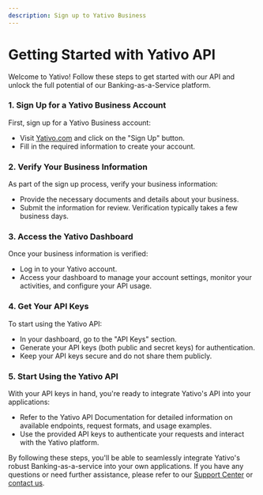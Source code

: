 ```yaml
---
description: Sign up to Yativo Business
---
```


# Getting Started with Yativo API

Welcome to Yativo! Follow these steps to get started with our API and unlock the full potential of our Banking-as-a-Service platform.

### 1. Sign Up for a Yativo Business Account

First, sign up for a Yativo Business account:

* Visit [Yativo.com](https://www.yativo.com) and click on the "Sign Up" button.
* Fill in the required information to create your account.

### 2. Verify Your Business Information

As part of the sign up process, verify your business information:

* Provide the necessary documents and details about your business.
* Submit the information for review. Verification typically takes a few business days.

### 3. Access the Yativo Dashboard

Once your business information is verified:

* Log in to your Yativo account.
* Access your dashboard to manage your account settings, monitor your activities, and configure your API usage.

### 4. Get Your API Keys

To start using the Yativo API:

* In your dashboard, go to the "API Keys" section.
* Generate your API keys (both public and secret keys) for authentication.
* Keep your API keys secure and do not share them publicly.

### 5. Start Using the Yativo API

With your API keys in hand, you're ready to integrate Yativo's API into your applications:

* Refer to the Yativo API Documentation for detailed information on available endpoints, request formats, and usage examples.
* Use the provided API keys to authenticate your requests and interact with the Yativo platform.

By following these steps, you'll be able to seamlessly integrate Yativo's robust Banking-as-a-service into your own applications. If you have any questions or need further assistance, please refer to our [Support Center](https://www.yativo.com/support) or [contact us](https://www.yativo.com/contact).

